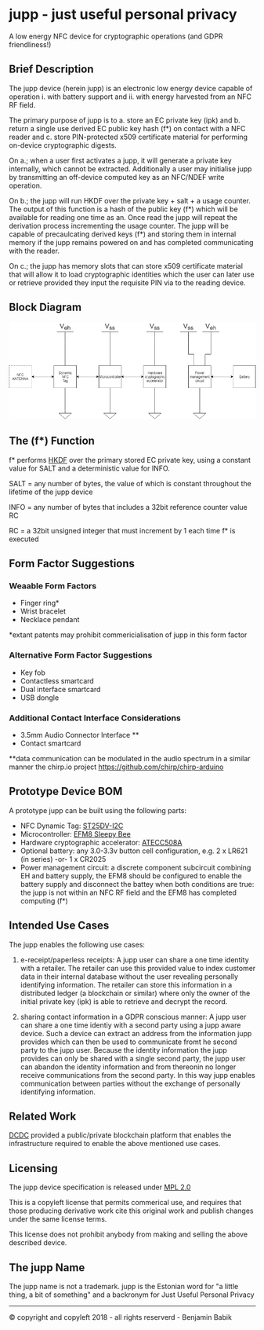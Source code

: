 # jupp - just useful personal privacy
A low energy NFC device for cryptographic operations (and GDPR friendliness!)

## Brief Description

The jupp device (herein jupp) is an electronic low energy device capable of operation i. with battery support and ii. with energy harvested from an NFC RF field.

The primary purpose of jupp is to a. store an EC private key (ipk) and b. return a single use derived EC public key hash (f*) on contact with a NFC reader and c. store PIN-protected x509 certificate material for performing on-device cryptographic digests.

On a.; when a user first activates a jupp, it will generate a private key internally, which cannot be extracted. Additionally a user may initialise jupp by transmitting an off-device computed key as an NFC/NDEF write operation.

On b.; the jupp will run HKDF over the private key + salt + a usage counter. The output of this function is a hash of the public key (f*) which will be available for reading one time as an. Once read the jupp will repeat the derivation process incrementing the usage counter. The jupp will be capable of precaulcating derived keys (f*) and storing them in internal memory if the jupp remains powered on and has completed communicating with the reader.

On c.; the jupp has memory slots that can store x509 certificate material that will allow it to load cryptographic identities which the user can later use or retrieve provided they input the requisite PIN via to the reading device.

## Block Diagram

![block diagram][blockdiagram]

## The (f*) Function

f* performs [HKDF](https://tools.ietf.org/html/rfc5869) over the primary stored EC private key, using a constant value for SALT and a deterministic value for INFO.

SALT = any number of bytes, the value of which is constant throughout the lifetime of the jupp device

INFO = any number of bytes that includes a 32bit reference counter value RC

RC = a 32bit unsigned integer that must increment by 1 each time f* is executed

## Form Factor Suggestions

### Weaable Form Factors
* Finger ring*
* Wrist bracelet
* Necklace pendant

*extant patents may prohibit commericialisation of jupp in this form factor

### Alternative Form Factor Suggestions
* Key fob
* Contactless smartcard
* Dual interface smartcard
* USB dongle

### Additional Contact Interface Considerations
* 3.5mm Audio Connector Interface **
* Contact smartcard

**data communication can be modulated in the audio spectrum in a similar manner the chirp.io project https://github.com/chirp/chirp-arduino

## Prototype Device BOM

A prototype jupp can be built using the following parts:

* NFC Dynamic Tag: [ST25DV-I2C](https://www.st.com/en/nfc/st25dv-i2c-series-dynamic-nfc-tags.html?querycriteria=productId=SS1950)
* Microcontroller: [EFM8 Sleepy Bee](https://www.silabs.com/products/mcu/8-bit/efm8-sleepy-bee)
* Hardware cryptographic accelerator: [ATECC508A](https://www.microchip.com/wwwproducts/en/ATECC508A)
* Optional battery: any 3.0-3.3v button cell configuration, e.g. 2 x LR621 (in series) -or- 1 x CR2025
* Power management circuit: a discrete component subcircuit combining EH and battery supply, the EFM8 should be configured to enable the battery supply and disconnect the battey when both conditions are true: the jupp is not within an NFC RF field and the EFM8 has completed computing (f*)

## Intended Use Cases

The jupp enables the following use cases:

1. e-receipt/paperless receipts:
  A jupp user can share a one time identity with a retailer. The retailer can use this provided value to index customer data in their internal database without the user revealing personally identifying information. The retailer can store this information in a distributed ledger (a blockchain or similar) where only the owner of the initial private key (ipk) is able to retrieve and decrypt the record.
  
2. sharing contact information in a GDPR conscious manner:
  A jupp user can share a one time identiy with a second party using a jupp aware device. Such a device can extract an address from the information jupp provides which can then be used to communicate fromt he second party to the jupp user. Because the identity information the jupp provides can only be shared with a single second party, the jupp user can abandon the identity information and from thereonin no longer receive communications from the second party. In this way jupp enables communication between parties without the exchange of personally identifying information.  

## Related Work

 [DCDC](https://dcdc.io) provided a public/private blockchain platform that enables the infrastructure required to enable the above mentioned use cases.
## Licensing

The jupp device specification is released under [MPL 2.0](https://tldrlegal.com/license/mozilla-public-license-2.0-(mpl-2))

This is a copyleft license that permits commerical use, and requires that those producing derivative work cite this original work and publish changes under the same license terms.

This license does not prohibit anybody from making and selling the above described device.

## The jupp Name

The jupp name is not a trademark. jupp is the Estonian word for "a little thing, a bit of something" and a backronym for Just Useful Personal Privacy

---

© copyright and copyleft 2018 - all rights reserverd - Benjamin Babik

[blockdiagram]: https://github.com/benbenbenbenbenben/jupp/blob/master/Untitled%20Diagram.png "Block Diagram"
